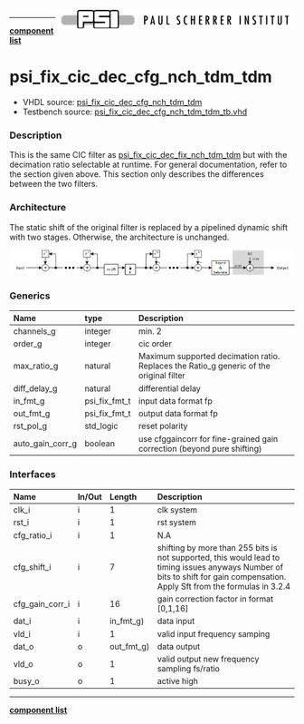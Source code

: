 <img align="right" src="../doc/psi_logo.png">

***

[**component list**](index.md)

# psi_fix_cic_dec_cfg_nch_tdm_tdm
 - VHDL source: [psi_fix_cic_dec_cfg_nch_tdm_tdm](../hdl/psi_fix_cic_dec_cfg_nch_tdm_tdm.vhd)
 - Testbench source: [psi_fix_cic_dec_cfg_nch_tdm_tdm_tb.vhd](../testbench/psi_fix_cic_dec_cfg_nch_tdm_tdm_tb/psi_fix_cic_dec_cfg_nch_tdm_tdm_tb.vhd)

### Description

This is the same CIC filter as [psi_fix_cic_dec_fix_nch_tdm_tdm](psi_fix_cic_dec_fix_nch_tdm_tdm.md) but with the decimation ratio selectable at runtime. For general documentation, refer to the section given above. This section only describes the differences between the two filters.

### Architecture
The static shift of the original filter is replaced by a pipelined dynamic shift with two stages. Otherwise, the architecture is unchanged.

<img align="center" src="psi_fix_cic_dec_fix_nch_tdm_tdm.png">


### Generics
| Name             | type          | Description                                                             |
|:-----------------|:--------------|:------------------------------------------------------------------------|
| channels_g       | integer       | min. 2                                                                  |
| order_g          | integer       | cic order                                                               |
| max_ratio_g      | natural       | Maximum supported decimation ratio. Replaces the Ratio_g generic of the original filter                      |
| diff_delay_g     | natural       | differential delay                                                      |
| in_fmt_g         | psi_fix_fmt_t | input data format fp                                                    |
| out_fmt_g        | psi_fix_fmt_t | output data format fp                                                   |
| rst_pol_g        | std_logic     | reset polarity                                                          |
| auto_gain_corr_g | boolean       | use cfggaincorr for fine-grained gain correction (beyond pure shifting) |

### Interfaces
| Name            | In/Out   | Length     | Description                                                                               |
|:----------------|:---------|:-----------|:------------------------------------------------------------------------------------------|
| clk_i           | i        | 1          | clk system                                                                                |
| rst_i           | i        | 1          | rst system                                                                                |
| cfg_ratio_i     | i        | 1          | N.A                                                                                       |
| cfg_shift_i     | i        | 7          | shifting by more than 255 bits is not supported, this would lead to timing issues anyways Number of bits to shift for gain compensation. Apply Sft from the formulas in 3.2.4 |
| cfg_gain_corr_i | i        | 16         | gain correction factor in format [0,1,16]                                                 |
| dat_i           | i        | in_fmt_g)  | data input                                                                                |
| vld_i           | i        | 1          | valid input frequency samping                                                             |
| dat_o           | o        | out_fmt_g) | data output                                                                               |
| vld_o           | o        | 1          | valid output new frequency sampling fs/ratio                                              |
| busy_o          | o        | 1          | active high                                                                               |

---
[**component list**](index.md)

